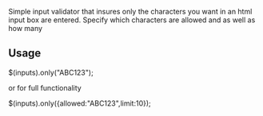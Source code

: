 
Simple input validator that insures only the characters you want in an html input box are entered.  Specify which characters are allowed and as well as how many

## Usage

$(inputs).only("ABC123");

or for full functionality

$(inputs).only({allowed:"ABC123",limit:10});
